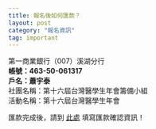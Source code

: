 ```yaml
---
title: 報名後如何匯款？
layout: post
category: "報名資訊"
tag: important
---
```

第一商業銀行（007）溪湖分行  
__帳號：463-50-061317__  
__戶名：蕭宇泰__  
社團名稱：第十六屆台灣醫學生年會籌備小組  
活動名稱：第十六屆台灣醫學生年會  

匯款完成後，請到 [此處](https://docs.google.com/forms/d/1hYlvB7MuSk7PBMHP21zIhhh9NXeRPR_6QPgY0-bZNY0/viewform) 填寫匯款確認資訊！
